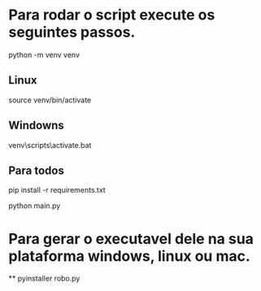 # Para rodar o script execute os seguintes passos.
python -m venv venv 

## Linux
source venv/bin/activate

## Windowns
venv\scripts\activate.bat

## Para todos
pip install -r requirements.txt

python main.py

# Para gerar o executavel dele na sua plataforma windows, linux ou mac.

** pyinstaller robo.py